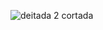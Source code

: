 
![deitada 2 cortada](https://github.com/user-attachments/assets/70874572-122c-470a-935b-6978e7d31892)

